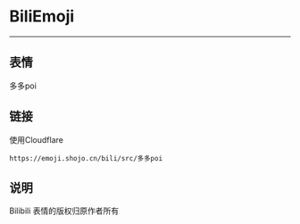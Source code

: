 # BiliEmoji
---
## 表情
多多poi
## 链接
使用Cloudflare
```
https://emoji.shojo.cn/bili/src/多多poi
```
## 说明
Bilibili 表情的版权归原作者所有
